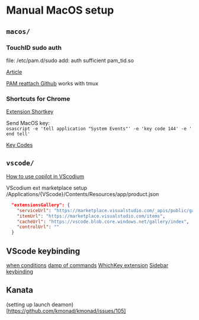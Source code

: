 # Manual MacOS setup

## `macos/`

### TouchID sudo auth

file: /etc/pam.d/sudo
add: auth sufficient pam_tid.so

[Article](https://dev.to/equiman/how-to-use-macos-s-touch-id-on-terminal-5fhg)

[PAM reattach Github](https://github.com/fabianishere/pam_reattach) works with tmux

### Shortcuts for Chrome

[Extension Shortkey](https://chrome.google.com/webstore/detail/shortkeys-custom-keyboard/logpjaacgmcbpdkdchjiaagddngobkck)

Send MacOS key:  
`osascript -e 'tell application "System Events"' -e 'key code 144' -e ' end tell'`

[Key Codes](https://web.archive.org/web/20160509091827/http://x86osx.com/bbs/c_data/pds_comment/MacintoshToolboxEssentials.pdf)

## `vscode/`

[How to use copilot in VScodium](https://ranguna.prose.sh/vscodium-and-copilot)

VScodium ext marketplace setup  
/Applications/{VScode}/Contents/Resources/app/product.json

```json
  "extensionsGallery": {
    "serviceUrl": "https://marketplace.visualstudio.com/_apis/public/gallery",
    "itemUrl": "https://marketplace.visualstudio.com/items",
    "cacheUrl": "https://vscode.blob.core.windows.net/gallery/index",
    "controlUrl": ""
  }
```

## VScode keybinding

[when conditions](https://github.com/microsoft/vscode-docs/blob/25c3af239798a7bf0de9ed9adb52badfe4d989c4/api/references/when-clause-contexts.md)
[damp of commands](https://gist.github.com/skfarhat/4e88ef386c93b9dceb98121d9457edbf)
[WhichKey extension](https://vspacecode.github.io/docs/whichkey/extra/#conditional-bindings-experimental)
[Sidebar keybinding](https://stackoverflow.com/questions/59522776/is-there-a-vscode-action-to-close-the-sidebar-if-open-otherwise-do-nothing)


## Kanata

(setting up launch deamon)[https://github.com/kmonad/kmonad/issues/105]
